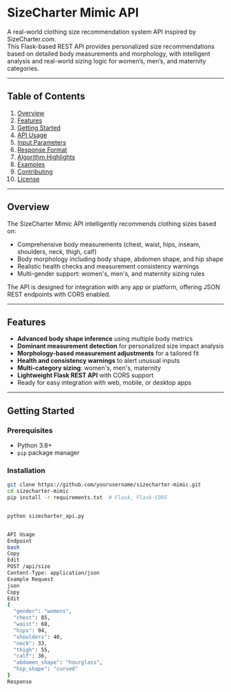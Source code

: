 # SizeCharter Mimic API

A real-world clothing size recommendation system API inspired by SizeCharter.com.  
This Flask-based REST API provides personalized size recommendations based on detailed body measurements and morphology, with intelligent analysis and real-world sizing logic for women’s, men’s, and maternity categories.

---

## Table of Contents

1. [Overview](#overview)  
2. [Features](#features)  
3. [Getting Started](#getting-started)  
4. [API Usage](#api-usage)  
5. [Input Parameters](#input-parameters)  
6. [Response Format](#response-format)  
7. [Algorithm Highlights](#algorithm-highlights)  
8. [Examples](#examples)  
9. [Contributing](#contributing)  
10. [License](#license)  

---

## Overview

The SizeCharter Mimic API intelligently recommends clothing sizes based on:

- Comprehensive body measurements (chest, waist, hips, inseam, shoulders, neck, thigh, calf)  
- Body morphology including body shape, abdomen shape, and hip shape  
- Realistic health checks and measurement consistency warnings  
- Multi-gender support: women's, men's, and maternity sizing rules  

The API is designed for integration with any app or platform, offering JSON REST endpoints with CORS enabled.

---

## Features

- **Advanced body shape inference** using multiple body metrics  
- **Dominant measurement detection** for personalized size impact analysis  
- **Morphology-based measurement adjustments** for a tailored fit  
- **Health and consistency warnings** to alert unusual inputs  
- **Multi-category sizing**: women's, men's, maternity  
- **Lightweight Flask REST API** with CORS support  
- Ready for easy integration with web, mobile, or desktop apps  

---

## Getting Started

### Prerequisites

- Python 3.8+  
- `pip` package manager  

### Installation

```bash
git clone https://github.com/yourusername/sizecharter-mimic.git
cd sizecharter-mimic
pip install -r requirements.txt  # Flask, Flask-CORS


python sizecharter_api.py


API Usage
Endpoint
bash
Copy
Edit
POST /api/size
Content-Type: application/json
Example Request
json
Copy
Edit
{
  "gender": "womens",
  "chest": 85,
  "waist": 68,
  "hips": 94,
  "shoulders": 40,
  "neck": 33,
  "thigh": 55,
  "calf": 36,
  "abdomen_shape": "hourglass",
  "hip_shape": "curved"
}
Response
